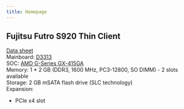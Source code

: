 ```yaml
---
title: Homepage
---
```


## Fujitsu Futro S920 Thin Client
[Data sheet](/assets/fujitsu-s920-datasheet.pdf)  
Mainboard: [D3313](/assets/Manual_D3313.pdf)  
SOC: [AMD G-Series GX-415GA](https://www.amd.com/en/products/embedded-g-series-2nd-gen)  
Memory: 1 * 2 GB (DDR3, 1600 MHz, PC3-12800, SO DIMM) - 2 slots available  
Storage: 2 GB mSATA flash drive (SLC technology)  
Expansion:  
- PCIe x4 slot